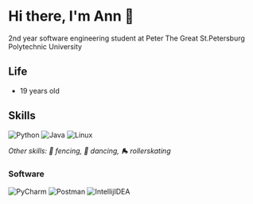 # Hi there, I'm Ann :wave:

2nd year software engineering student at Peter The Great St.Petersburg Polytechnic University

## Life
- 19 years old

## Skills

![Python](https://go-skill-icons.vercel.app/api/icons?i=python)
![Java](https://go-skill-icons.vercel.app/api/icons?i=java)
![Linux](https://go-skill-icons.vercel.app/api/icons?i=linux)

_Other skills: 🤺 fencing, 💃 dancing, 🛼 rollerskating_

### Software

![PyCharm](https://go-skill-icons.vercel.app/api/icons?i=pycharm)
![Postman](https://go-skill-icons.vercel.app/api/icons?i=postman)
![IntellijIDEA](https://go-skill-icons.vercel.app/api/icons?i=idea)

